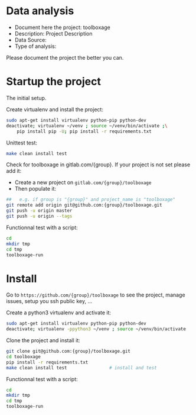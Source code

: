 # Data analysis
- Document here the project: toolboxage
- Description: Project Description
- Data Source:
- Type of analysis:

Please document the project the better you can.

# Startup the project

The initial setup.

Create virtualenv and install the project:
```bash
sudo apt-get install virtualenv python-pip python-dev
deactivate; virtualenv ~/venv ; source ~/venv/bin/activate ;\
    pip install pip -U; pip install -r requirements.txt
```

Unittest test:
```bash
make clean install test
```

Check for toolboxage in gitlab.com/{group}.
If your project is not set please add it:

- Create a new project on `gitlab.com/{group}/toolboxage`
- Then populate it:

```bash
##   e.g. if group is "{group}" and project_name is "toolboxage"
git remote add origin git@github.com:{group}/toolboxage.git
git push -u origin master
git push -u origin --tags
```

Functionnal test with a script:

```bash
cd
mkdir tmp
cd tmp
toolboxage-run
```

# Install

Go to `https://github.com/{group}/toolboxage` to see the project, manage issues,
setup you ssh public key, ...

Create a python3 virtualenv and activate it:

```bash
sudo apt-get install virtualenv python-pip python-dev
deactivate; virtualenv -ppython3 ~/venv ; source ~/venv/bin/activate
```

Clone the project and install it:

```bash
git clone git@github.com:{group}/toolboxage.git
cd toolboxage
pip install -r requirements.txt
make clean install test                # install and test
```
Functionnal test with a script:

```bash
cd
mkdir tmp
cd tmp
toolboxage-run
```
